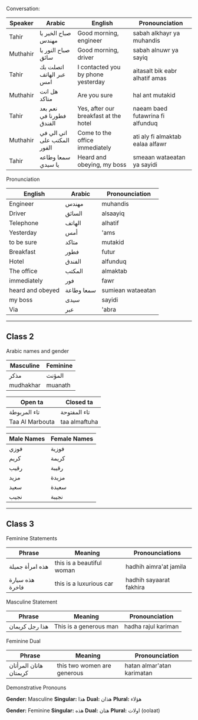 Conversation:

Speaker | Arabic | English | Pronounciation 
--- | --- | --- | ---
Tahir | صباح الخير يا مهندس |Good morning, engineer | sabah alkhayr ya muhandis
Muthahir | صباح النور يا سائق | Good morning, driver | sabah alnuwr ya sayiq
Tahir | اتصلت بك عبر الهاتف امس | I contacted you by phone yesterday | aitasalt bik eabr alhatif amas
Muthahir | هل انت متاكد | Are you sure | hal ant mutakid
Tahir | نعم بعد فطورنا في الفندق | Yes, after our breakfast at the hotel | naeam baed futawrina fi alfunduq
Muthahir | اتي الي في المكتب على الفور | Come to the office immediately | ati aly fi almaktab ealaa alfawr
Tahir | سمعا وطاعه يا سيدي | Heard and obeying, my boss | smeaan wataeatan ya sayidi

Pronunciation 

English | Arabic | Pronounciation
--- | --- | ---
Engineer | مهندس | muhandis
Driver | السائق | alsaayiq
Telephone | الهاتف | alhatif
Yesterday | أمس | 'ams
to be sure | متاكد | mutakid
Breakfast | فطور | futur
Hotel | الفندق | alfunduq
The office | المكتب| almaktab
immediately | فور | fawr
heard and obeyed | سمعا وطاعة |sumiean wataeatan
my boss | سيدى | sayidi
Via | عبر| 'abra

---
## Class 2
Arabic names and gender

Masculine | Feminine
---|---
مذكر | المؤنث
mudhakhar | muanath


Open ta | Closed ta
--- | ---
تاء المربوطة| تاء المفتوحة
Taa Al Marbouta | taa almaftuha


Male Names | Female Names
---|---
فوزي| فوزية
كريم | كريمة
رقيب | رقيبة
مزيد | مزيدة
سعيد | سعيدة
نجيب | نجيبة

---
## Class 3

Feminine Statements

Phrase | Meaning | Pronounciations
---|---|---
هذه امرأة جميلة | this is a beautiful woman | hadhih aimra'at jamila
هذه سيارة فاخرة | this is a luxurious car | hadhih sayaarat fakhira

Masculine Statement

Phrase | Meaning | Pronounciation
---|---|---
هذا رجل كريمان | This is a generous man | hadha rajul kariman

Feminine Dual 

Phrase | Meaning | Pronounciation
---|---|---
هاتان المرأتان كريمتان | this two women are generous |hatan almar'atan karimatan


Demonstrative Pronouns

**Gender:** Masculine
**Singular:** هذا
**Dual:** هذان
**Plural:** هؤلاء 

**Gender:** Feminine
**Singular:** هذه
**Dual:** هتان
**Plural:** اولات (oolaat)


